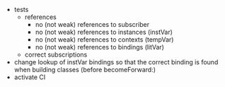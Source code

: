 - tests
  - references
    - no (not weak) references to subscriber
    - no (not weak) references to instances (instVar)
    - no (not weak) references to contexts (tempVar)
    - no (not weak) references to bindings (litVar)
  - correct subscriptions
- change lookup of instVar bindings so that the correct binding is found when building classes (before becomeForward:)
- activate CI